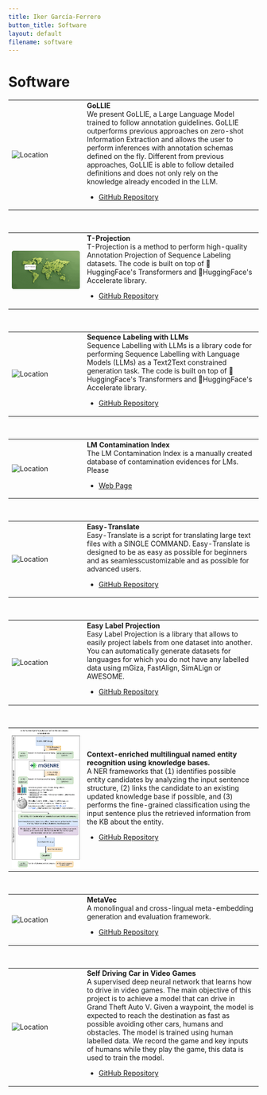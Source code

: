 ```yaml
---
title: Iker García-Ferrero
button_title: Software
layout: default
filename: software
---
```


# Software

<table >
  <tr>
    <td style="width:30%"> <img src="https://github.com/hitz-zentroa/GoLLIE/raw/main/assets/GoLLIE.png" width="200" alt="Location">  </td>
    <td style="width:70%"><b>GoLLIE</b> <br> We present GoLLIE, a Large Language Model trained to follow annotation guidelines. GoLLIE outperforms previous approaches on zero-shot Information Extraction and allows the user to perform inferences with annotation schemas defined on the fly. Different from previous approaches, GoLLIE is able to follow detailed definitions and does not only rely on the knowledge already encoded in the LLM.<br>
    <ul>
      <li> <a href="https://github.com/hitz-zentroa/GoLLIE">GitHub Repository</a></li>
</ul>
</td> 
</tr>
</table>

<br> 

<table >
  <tr>
    <td style="width:30%"> <img src="https://github.com/ikergarcia1996/T-Projection/raw/main/images/demo.gif" width="200" alt="Location">  </td>
    <td style="width:70%"><b>T-Projection</b> <br> T-Projection is a method to perform high-quality Annotation Projection of Sequence Labeling datasets. The code is built on top of 🤗HuggingFace's Transformers and 🤗HuggingFace's Accelerate library.  <br>
    <ul>
      <li> <a href="https://github.com/ikergarcia1996/T-Projection">GitHub Repository</a></li>
</ul>
</td> 
</tr>
</table>

<br>

<table >
  <tr>
    <td style="width:30%"> <img src="https://github.com/ikergarcia1996/Sequence-Labeling-LLMs/raw/main/resources/ConstrainedDecoding.gif" width="200" alt="Location">  </td>
    <td style="width:70%"><b>Sequence Labeling with LLMs</b> <br> Sequence Labelling with LLMs is a library code for performing Sequence Labelling with Language Models (LLMs) as a Text2Text constrained generation task. The code is built on top of 🤗HuggingFace's Transformers and 🤗HuggingFace's Accelerate library.  <br>
    <ul>
      <li> <a href="https://github.com/ikergarcia1996/Sequence-Labeling-LLMs">GitHub Repository</a></li>
</ul>
</td> 
</tr>
</table>

<br> 

<table >
  <tr>
    <td style="width:30%"> <img src="https://img.shields.io/badge/-Contaminated%20-red" width="200" alt="Location">  </td>
    <td style="width:70%"><b>LM Contamination Index</b> <br> The LM Contamination Index is a manually created database of contamination evidences for LMs. Please <br>
    <ul>
      <li> <a href="https://hitz-zentroa.github.io/lm-contamination/">Web Page</a></li>
</ul>
</td> 
</tr>
</table>

<br> 

<table >
  <tr>
    <td style="width:30%"> <img src="https://github.com/ikergarcia1996/Easy-Translate/raw/main/images/title.png" width="300" alt="Location">  </td>
    <td style="width:70%"><b>Easy-Translate</b> <br> Easy-Translate is a script for translating large text files with a SINGLE COMMAND. Easy-Translate is designed to be as easy as possible for beginners and as seamlesscustomizable and as possible for advanced users. <br>
    <ul>
      <li> <a href="https://github.com/ikergarcia1996/Easy-Translate">GitHub Repository</a></li>
</ul>
</td> 
</tr>
</table>

<br> 

<table >
  <tr>
    <td style="width:30%"> <img src="https://github.com/ikergarcia1996/Easy-Label-Projection/raw/main/github_images/tittle.png" width="300" alt="Location">  </td>
    <td style="width:70%"><b>Easy Label Projection</b> <br> Easy Label Projection is a library that allows to easily project labels from one dataset into another. You can automatically generate datasets for languages for which you do not have any labelled data using mGiza, FastAlign, SimALign or AWESOME. <br>
    <ul>
      <li> <a href="https://github.com/ikergarcia1996/Easy-Label-Projection">GitHub Repository</a></li>
</ul>
</td> 
</tr>
</table>

<br> 

<table >
  <tr>
    <td style="width:30%"> <img src="https://github.com/ikergarcia1996/Context-enriched-NER/raw/main/images/Overview.png" width="300" alt="Location">  </td>
    <td style="width:70%"><b>Context-enriched multilingual named entity recognition using knowledge bases.</b> <br> 
A NER frameworks that (1) identifies possible entity candidates by analyzing the input sentence structure, (2) links the candidate to an existing updated knowledge base if possible, and (3) performs the fine-grained classification using the input sentence plus the retrieved information from the KB about the entity.<br>
    <ul>
      <li> <a href="https://github.com/ikergarcia1996/Context-enriched-NER">GitHub Repository</a></li>
</ul>
</td> 
</tr>
</table>

<br> 

<table >
  <tr>
    <td style="width:30%"> <img src="https://www.ruder.io/content/images/size/w2000/2016/04/word_embeddings_colah.png" width="300" alt="Location">  </td>
    <td style="width:70%"><b>MetaVec</b> <br>A monolingual and cross-lingual meta-embedding generation and evaluation framework.  <br>
    <ul>
      <li> <a href="https://github.com/ikergarcia1996/MetaVec">GitHub Repository</a></li>
</ul>
</td> 
</tr>
</table>

<br> 

<table >
  <tr>
    <td style="width:30%"> <img src="https://github.com/ikergarcia1996/Self-Driving-Car-in-Video-Games/raw/master/github_images/demo.gif" width="300" alt="Location">  </td>
    <td style="width:70%"><b>Self Driving Car in Video Games</b> <br>A supervised deep neural network that learns how to drive in video games. The main objective of this project is to achieve a model that can drive in Grand Theft Auto V. Given a waypoint, the model is expected to reach the destination as fast as possible avoiding other cars, humans and obstacles. The model is trained using human labelled data. We record the game and key inputs of humans while they play the game, this data is used to train the model. <br>
    <ul>
      <li> <a href="https://github.com/ikergarcia1996/Self-Driving-Car-in-Video-Games">GitHub Repository</a></li>
</ul>
</td> 
</tr>
</table>
